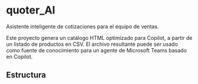 # quoter_AI

Asistente inteligente de cotizaciones para el equipo de ventas.

Este proyecto genera un catálogo HTML optimizado para Copilot, a partir de un listado de productos en CSV. El archivo resultante puede ser usado como fuente de conocimiento para un agente de Microsoft Teams basado en Copilot.

## Estructura

